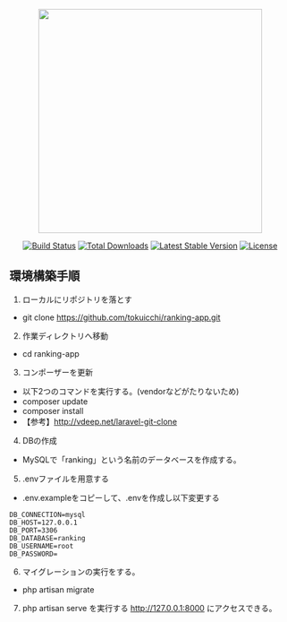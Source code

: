 <p align="center"><img src="https://res.cloudinary.com/dtfbvvkyp/image/upload/v1566331377/laravel-logolockup-cmyk-red.svg" width="400"></p>

<p align="center">
<a href="https://travis-ci.org/laravel/framework"><img src="https://travis-ci.org/laravel/framework.svg" alt="Build Status"></a>
<a href="https://packagist.org/packages/laravel/framework"><img src="https://poser.pugx.org/laravel/framework/d/total.svg" alt="Total Downloads"></a>
<a href="https://packagist.org/packages/laravel/framework"><img src="https://poser.pugx.org/laravel/framework/v/stable.svg" alt="Latest Stable Version"></a>
<a href="https://packagist.org/packages/laravel/framework"><img src="https://poser.pugx.org/laravel/framework/license.svg" alt="License"></a>
</p>

## 環境構築手順

1. ローカルにリポジトリを落とす
- git clone https://github.com/tokuicchi/ranking-app.git

2. 作業ディレクトリへ移動
- cd ranking-app

3. コンポーザーを更新
- 以下2つのコマンドを実行する。(vendorなどがたりないため)
- composer update
- composer install
- 【参考】http://vdeep.net/laravel-git-clone

4. DBの作成
- MySQLで「ranking」という名前のデータベースを作成する。

5. .envファイルを用意する
- .env.exampleをコピーして、.envを作成し以下変更する

```
DB_CONNECTION=mysql
DB_HOST=127.0.0.1
DB_PORT=3306
DB_DATABASE=ranking
DB_USERNAME=root
DB_PASSWORD=
```

6. マイグレーションの実行をする。
- php artisan migrate

7. php artisan serve を実行する
http://127.0.0.1:8000 にアクセスできる。
